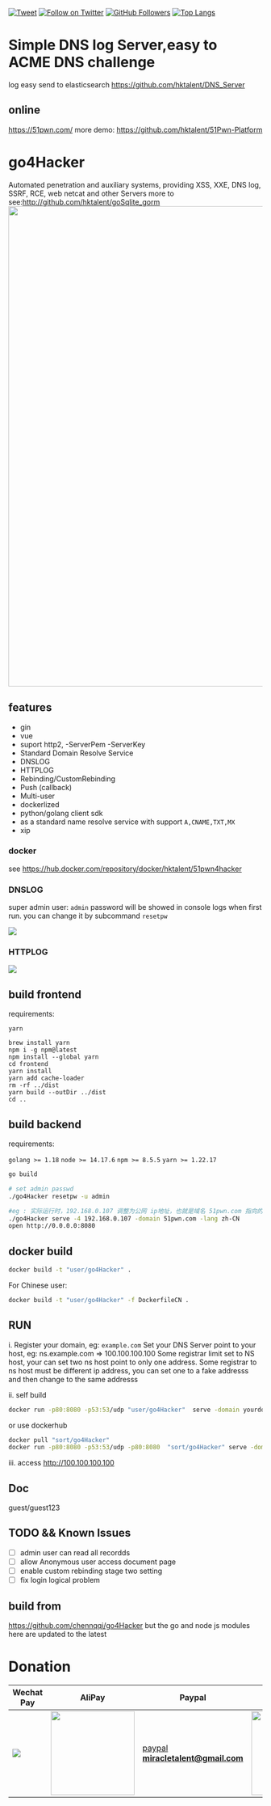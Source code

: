 [![Tweet](https://img.shields.io/twitter/url/http/Hktalent3135773.svg?style=social)](https://twitter.com/intent/follow?screen_name=Hktalent3135773) [![Follow on Twitter](https://img.shields.io/twitter/follow/Hktalent3135773.svg?style=social&label=Follow)](https://twitter.com/intent/follow?screen_name=Hktalent3135773) [![GitHub Followers](https://img.shields.io/github/followers/hktalent.svg?style=social&label=Follow)](https://github.com/hktalent/)
[![Top Langs](https://profile-counter.glitch.me/hktalent/count.svg)](https://51pwn.com)

# Simple DNS log Server,easy to ACME DNS challenge
log easy send to elasticsearch
https://github.com/hktalent/DNS_Server

## online 
https://51pwn.com/
more demo: https://github.com/hktalent/51Pwn-Platform

# go4Hacker

Automated penetration and auxiliary systems, providing XSS, XXE, DNS log, SSRF, RCE, web netcat and other Servers
more to see:http://github.com/hktalent/goSqlite_gorm
<img width=950 src=https://user-images.githubusercontent.com/18223385/168472883-4bfb402c-8c90-46c0-a8db-a5b22b8b6a25.gif>


## features
- gin
- vue
- suport http2, -ServerPem -ServerKey
- Standard Domain Resolve Service
- DNSLOG
- HTTPLOG
- Rebinding/CustomRebinding
- Push (callback)
- Multi-user
- dockerlized
- python/golang client sdk
- as a standard name resolve service with support `A,CNAME,TXT,MX`
- xip

### docker 
see
https://hub.docker.com/repository/docker/hktalent/51pwn4hacker


### DNSLOG

super admin user: `admin`
password will be showed in console logs when first run.
you can change it by subcommand `resetpw`

![](https://s1.ax1x.com/2020/08/31/dXPba4.png)


### HTTPLOG
![](https://s1.ax1x.com/2020/08/31/dXiiIH.png)


## build frontend

requirements: 

`yarn`

```
brew install yarn
npm i -g npm@latest
npm install --global yarn
cd frontend
yarn install
yarn add cache-loader
rm -rf ../dist
yarn build --outDir ../dist
cd ..

```
	
## build backend

requirements: 

`golang >= 1.18`
`node >= 14.17.6`
`npm >= 8.5.5`
`yarn >= 1.22.17`

```bash
go build

# set admin passwd
./go4Hacker resetpw -u admin

#eg : 实际运行时，192.168.0.107 调整为公网 ip地址，也就是域名 51pwn.com 指向的公网ip地址
./go4Hacker serve -4 192.168.0.107 -domain 51pwn.com -lang zh-CN
open http://0.0.0.0:8080

```

## docker build

```bash
docker build -t "user/go4Hacker" .
```

For Chinese user:

```bash
docker build -t "user/go4Hacker" -f DockerfileCN .
```

## RUN

i. Register your domain, eg: `example.com`
Set your DNS Server point to your host, eg: ns.example.com => 100.100.100.100
Some registrar limit set to NS host, your can set two ns host point to only one address.
Some registrar to ns host must be different ip address, you can set one to a fake addresss and then change to the same addresss


ii. self build

```bash
docker run -p80:8080 -p53:53/udp "user/go4Hacker"  serve -domain yourdomain.com -4 100.100.100.100
```

or use dockerhub

```bash
docker pull "sort/go4Hacker"
docker run -p80:8080 -p53:53/udp -p80:8080  "sort/go4Hacker" serve -domain yourdomain.com -4 100.100.100.100
```

iii. access http://100.100.100.100

## Doc

guest/guest123


## TODO && Known Issues

- [ ] admin user can read all recordds
- [ ] allow Anonymous user access document page
- [ ] enable custom rebinding stage two setting
- [ ] fix login logical problem

## build from
https://github.com/chennqqi/go4Hacker
but the go and node js modules here are updated to the latest


# Donation
| Wechat Pay | AliPay | Paypal | BTC Pay |BCH Pay |
| --- | --- | --- | --- | --- |
|<img src=https://raw.githubusercontent.com/hktalent/myhktools/main/md/wc.png>|<img width=166 src=https://raw.githubusercontent.com/hktalent/myhktools/main/md/zfb.png>|[paypal](https://www.paypal.me/pwned2019) **miracletalent@gmail.com**|<img width=166 src=https://raw.githubusercontent.com/hktalent/myhktools/main/md/BTC.png>|<img width=166 src=https://raw.githubusercontent.com/hktalent/myhktools/main/md/BCH.jpg>|


